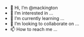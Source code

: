 - 👋 Hi, I’m @mackington
- 👀 I’m interested in ...
- 🌱 I’m currently learning ...
- 💞️ I’m looking to collaborate on ...
- 📫 How to reach me ...

<!---
mackington/mackington is a ✨ special ✨ repository because its `README.md` (this file) appears on your GitHub profile.
You can click the Preview link to take a look at your changes.
--->
